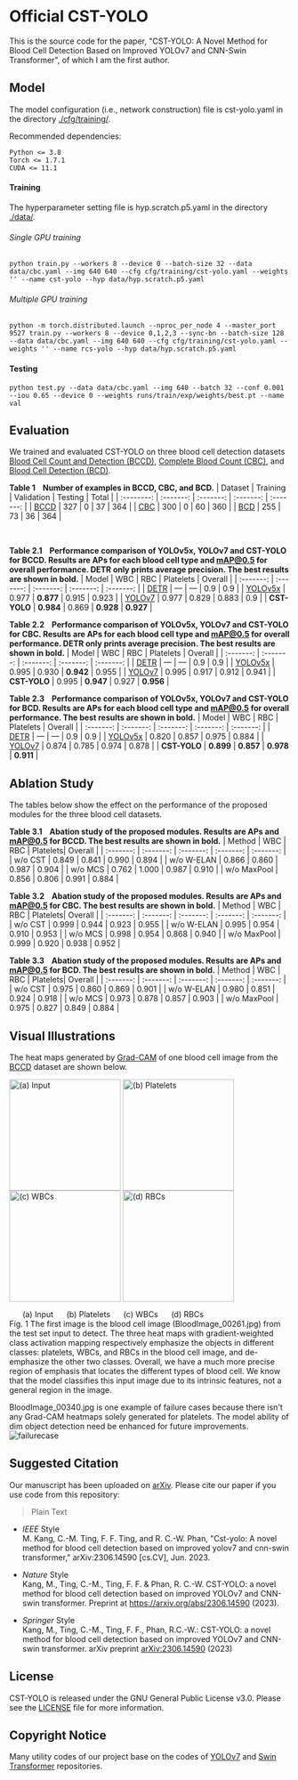# Official CST-YOLO
This is the source code for the paper, "CST-YOLO: A Novel Method for Blood Cell Detection Based on Improved YOLOv7 and CNN-Swin Transformer", of which I am the first author.

## Model
The model configuration (i.e., network construction) file is cst-yolo.yaml in the directory [./cfg/training/](https://github.com/mkang315/CST-YOLO/tree/main/cfg/training).

Recommended dependencies:
```
Python <= 3.8
Torch <= 1.7.1
CUDA <= 11.1
```

#### Training

The hyperparameter setting file is hyp.scratch.p5.yaml in the directory [./data/](https://github.com/mkang315/CST-YOLO/tree/main/data).

###### Single GPU training
```
python train.py --workers 8 --device 0 --batch-size 32 --data data/cbc.yaml --img 640 640 --cfg cfg/training/cst-yolo.yaml --weights '' --name cst-yolo --hyp data/hyp.scratch.p5.yaml
```

###### Multiple GPU training
```
python -m torch.distributed.launch --nproc_per_node 4 --master_port 9527 train.py --workers 8 --device 0,1,2,3 --sync-bn --batch-size 128 --data data/cbc.yaml --img 640 640 --cfg cfg/training/cst-yolo.yaml --weights '' --name rcs-yolo --hyp data/hyp.scratch.p5.yaml
```

#### Testing

```
python test.py --data data/cbc.yaml --img 640 --batch 32 --conf 0.001 --iou 0.65 --device 0 --weights runs/train/exp/weights/best.pt --name val
```

## Evaluation
We trained and evaluated CST-YOLO on three blood cell detection datasets [Blood Cell Count and Detection (BCCD)](https://github.com/Shenggan/BCCD_Dataset), [Complete Blood Count (CBC)](https://github.com/MahmudulAlam/Complete-Blood-Cell-Count-Dataset), and [Blood Cell Detection (BCD)](https://www.kaggle.com/datasets/adhoppin/blood-cell-detection-datatset).

**Table 1&nbsp;&nbsp;&nbsp;&nbsp;Number of examples in BCCD, CBC, and BCD.** 
| Dataset | Training | Validation | Testing | Total |
| :--------: | :-------: | :-------: | :-------: | :-------: |
| [BCCD](https://github.com/Shenggan/BCCD_Dataset) | 327 | 0 | 37 | 364 |
| [CBC](https://github.com/MahmudulAlam/Complete-Blood-Cell-Count-Dataset) | 300 | 0 | 60 | 360 |
| [BCD](https://www.kaggle.com/datasets/adhoppin/blood-cell-detection-datatset) | 255 | 73 | 36 | 364 |

<br /> 

**Table 2.1&nbsp;&nbsp;&nbsp;&nbsp;Performance comparison of YOLOv5x, YOLOv7 and CST-YOLO for BCCD. Results are APs for each blood cell
type and mAP@0.5 for overall performance. DETR only prints average precision. The best results are shown in bold.** 
| Model | WBC | RBC | Platelets | Overall |
| :-------: | :-------: | :-------: | :-------: | :-------: |
| [DETR](https://github.com/facebookresearch/detr) | — | — | 0.9 | 0.9 |
| [YOLOv5x](https://github.com/ultralytics/yolov5) | 0.977 | **0.877** | 0.915 | 0.923 |
| [YOLOv7](https://github.com/WongKinYiu/yolov7) | 0.977 | 0.829 | 0.883 | 0.9 |
| **CST-YOLO** | **0.984** | 0.869 | **0.928** | **0.927** |

**Table 2.2&nbsp;&nbsp;&nbsp;&nbsp;Performance comparison of YOLOv5x, YOLOv7 and CST-YOLO for CBC. Results are APs for each blood cell
type and mAP@0.5 for overall performance. DETR only prints average precision. The best results are shown in bold.** 
| Model | WBC | RBC | Platelets | Overall |
| :-------: | :-------: | :-------: | :-------: | :-------: |
| [DETR](https://github.com/facebookresearch/detr) | — | — | 0.9 | 0.9 |
| [YOLOv5x](https://github.com/ultralytics/yolov5) | 0.995 | 0.930 | **0.942** | 0.955 |
| [YOLOv7](https://github.com/WongKinYiu/yolov7) | 0.995 | 0.917 | 0.912 | 0.941 |
| **CST-YOLO** | 0.995 | **0.947** | 0.927 | **0.956** |

**Table 2.3&nbsp;&nbsp;&nbsp;&nbsp;Performance comparison of YOLOv5x, YOLOv7 and CST-YOLO for BCD. Results are APs for each blood cell
type and mAP@0.5 for overall performance. The best results are shown in bold.** 
| Model | WBC | RBC | Platelets | Overall |
| :-------: | :-------: | :-------: | :-------: | :-------: |
| [DETR](https://github.com/facebookresearch/detr) | — | — | 0.9 | 0.9 |
| [YOLOv5x](https://github.com/ultralytics/yolov5) | 0.820 | 0.857 | 0.975 | 0.884 |
| [YOLOv7](https://github.com/WongKinYiu/yolov7) | 0.874 | 0.785 | 0.974 | 0.878 |
| **CST-YOLO** | **0.899** | **0.857** | **0.978** | **0.911** |

## Ablation Study
The tables below show the effect on the performance of the proposed modules for the three blood cell datasets.

**Table 3.1&nbsp;&nbsp;&nbsp;&nbsp;Abation study of the proposed modules. Results are APs and mAP@0.5 for BCCD. The best results are shown in bold.** 
| Method | WBC | RBC | Platelets| Overall |
| :-------: | :-------: | :-------: | :-------: | :-------: |
| w/o CST | 0.849 | 0.841 | 0.990 | 0.894 |
| w/o W-ELAN | 0.866 | 0.860 | 0.987 | 0.904 |
| w/o MCS | 0.762 | 1.000 | 0.987 | 0.910 |
| w/o MaxPool | 0.856 | 0.806 | 0.991 | 0.884 |

**Table 3.2&nbsp;&nbsp;&nbsp;&nbsp;Abation study of the proposed modules. Results are APs and mAP@0.5 for CBC. The best results are shown in bold.** 
| Method | WBC | RBC | Platelets| Overall |
| :-------: | :-------: | :-------: | :-------: | :-------: |
| w/o CST | 0.999 | 0.944 | 0.923 | 0.955 |
| w/o W-ELAN | 0.995 | 0.954 | 0.910 | 0.953 |
| w/o MCS | 0.998 | 0.954 | 0.868 | 0.940 |
| w/o MaxPool | 0.999 | 0.920 | 0.938 | 0.952 |

**Table 3.3&nbsp;&nbsp;&nbsp;&nbsp;Abation study of the proposed modules. Results are APs and mAP@0.5 for BCD. The best results are shown in bold.** 
| Method | WBC | RBC | Platelets| Overall |
| :-------: | :-------: | :-------: | :-------: | :-------: |
| w/o CST | 0.975 | 0.860 | 0.869 | 0.901 |
| w/o W-ELAN | 0.980 | 0.851 | 0.924 | 0.918 |
| w/o MCS | 0.973 | 0.878 | 0.857 | 0.903 |
| w/o MaxPool | 0.975 | 0.827 | 0.849 | 0.884 |


## Visual Illustrations
The heat maps generated by [Grad-CAM](https://github.com/ramprs/grad-cam) of one blood cell image from the [BCCD](https://github.com/Shenggan/BCCD_Dataset) dataset are shown below.</br>
<p float="left">
<img src="https://github.com/mkang315/CST-YOLO/blob/main/heatmaps/BloodImage_00261.jpg" alt="(a) Input" width="200" align="middle" />
<img src="https://github.com/mkang315/CST-YOLO/blob/main/heatmaps/Platelets.png" alt="(b) Platelets" width="200" align="middle" />
<img src="https://github.com/mkang315/CST-YOLO/blob/main/heatmaps/WBCs.png" alt="(c) WBCs" width="200" align="middle" />
<img src="https://github.com/mkang315/CST-YOLO/blob/main/heatmaps/RBCs.png" alt="(d) RBCs" width="200" align="middle" />
<figcaption>&nbsp;&nbsp;&nbsp;&nbsp;&nbsp;&nbsp;(a) Input&nbsp;&nbsp;&nbsp;&nbsp;&nbsp;&nbsp;(b) Platelets&nbsp;&nbsp;&nbsp;&nbsp;&nbsp;&nbsp;(c) WBCs&nbsp;&nbsp;&nbsp;&nbsp;&nbsp;&nbsp;(d) RBCs</br> 
Fig. 1 The first image is the blood cell image (BloodImage_00261.jpg) from the test set input to detect. The three heat maps with gradient-weighted class activation mapping respectively emphasize the objects in different classes: platelets, WBCs, and RBCs in the blood cell image, and de-emphasize the other two classes. Overall, we have a much more precise region of emphasis that locates the different types of blood cell. We know that the model classifies this input image due to its intrinsic features, not a general region in the image.</figcaption>
</p>


BloodImage_00340.jpg is one example of failure cases because there isn't any Grad-CAM heatmaps solely generated for platelets. The model ability of dim object detection need be enhanced for future improvements.
![failurecase](https://github.com/mkang315/CST-YOLO/blob/main/heatmaps/BloodImage_00340.jpg)</br>

## Suggested Citation
Our manuscript has been uploaded on [arXiv](https://arxiv.org/abs/2306.14590). Please cite our paper if you use code from this repository:
> Plain Text

- *IEEE* Style</br>
M. Kang, C.-M. Ting, F. F. Ting, and R. C.-W. Phan, "Cst-yolo: A novel method for blood cell detection based on improved yolov7 and cnn-swin transformer," arXiv:2306.14590 [cs.CV], Jun. 2023.</br>

- *Nature* Style</br>
Kang, M., Ting, C.-M., Ting, F. F. & Phan, R. C.-W. CST-YOLO: a novel method for blood cell detection based on improved YOLOv7 and CNN-swin transformer. Preprint at https://arxiv.org/abs/2306.14590 (2023).</br>

- *Springer* Style</br>
Kang, M., Ting, C.-M., Ting, F. F., Phan, R.C.-W.: CST-YOLO: a novel method for blood cell detection based on improved YOLOv7 and CNN-swin transformer. arXiv preprint [arXiv:2306.14590](https://arxiv.org/abs/2306.14590) (2023)</br>

## License
CST-YOLO is released under the GNU General Public License v3.0. Please see the [LICENSE](https://github.com/mkang315/CST-YOLO/blob/main/LICENSE) file for more information.

## Copyright Notice
Many utility codes of our project base on the codes of [YOLOv7](https://github.com/WongKinYiu/yolov7) and [Swin Transformer](https://github.com/microsoft/Swin-Transformer) repositories.
